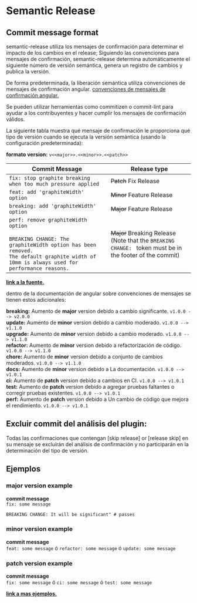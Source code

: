 # Semantic Release
## Commit message format
semantic-release utiliza los mensajes de confirmación para determinar el impacto de los cambios en el release; Siguiendo las convenciones para mensajes de confirmación, semantic-release determina automáticamente el siguiente número de versión semántica, genera un registro de cambios y publica la versión.

De forma predeterminada, la liberación semántica utiliza 
convenciones de mensajes de confirmación angular. [convenciones de mensajes de confirmación angular.](https://github.com/angular/angular/blob/main/CONTRIBUTING.md#-commit-message-format)

Se pueden utilizar herramientas como commitizen o commit-lint para ayudar a los contribuyentes y hacer cumplir los mensajes de confirmación válidos.

La siguiente tabla muestra qué mensaje de confirmación le proporciona qué tipo de versión cuando se ejecuta la versión semántica (usando la configuración predeterminada):

**formato version:** `v<<major>>.<<minor>>.<<patch>>`

| Commit Message                                                                                                                                                                                   | Release type                                                                                                    |
| ------------------------------------------------------------------------------------------------------------------------------------------------------------------------------------------------ | --------------------------------------------------------------------------------------------------------------- |
| `fix: stop graphite breaking when too much pressure applied`                                                                                                                                     | ~~Patch~~ Fix Release                                                                                           |
| `feat: add 'graphiteWidth' option`                                                                                                                                                               | ~~Minor~~ Feature Release                                                                                       |
| `breaking: add 'graphiteWidth' option`                                                                                                                                                           | ~~Major~~ Feature Release                                                                                       |
| `perf: remove graphiteWidth option`<br><br>`BREAKING CHANGE: The graphiteWidth option has been removed.`<br>`The default graphite width of 10mm is always used for performance reasons.`         | ~~Major~~ Breaking Release <br /> (Note that the `BREAKING CHANGE: ` token must be in the footer of the commit) |


**[link a la fuente.](https://github.com/semantic-release/semantic-release?tab=readme-ov-file#Commit%20message%20format)**

dentro de la documentación de angular sobre convenciones de mensajes se tienen estos adicionales:

**breaking:** Aumento de **major** version debido a cambio significante. `v1.0.0 --> v2.0.0`<br>
**update:** Aumento de **minor** version debido a cambio moderado. `v1.0.0 --> v1.1.0`<br>
**upgrade:** Aumento de **minor** version debido a cambio moderado. `v1.0.0 --> v1.1.0`<br>
**refactor:** Aumento de **minor** version debido a refactorización de código. `v1.0.0 --> v1.1.0`<br>
**chore:** Aumento de **minor** version debido a conjunto de cambios moderados. `v1.0.0 --> v1.1.0`<br>
**docs:** Aumento de **minor** version debido a La documentación. `v1.0.0 --> v1.0.1`<br>
**ci:** Aumento de **patch** version debido a cambios en CI. `v1.0.0 --> v1.0.1`<br>
**test:** Aumento de **patch** version debido a agregar pruebas faltantes o corregir pruebas existentes. `v1.0.0 --> v1.0.1`<br>
**perf:** Aumento de **patch** version debido a Un cambio de código que mejora el rendimiento. `v1.0.0 --> v1.0.1`

## Excluir commit del análisis del plugin:

Todas las confirmaciones que contengan [skip release] or [release skip] en su mensaje se excluirán del análisis de confirmación y no participarán en la determinación del tipo de versión.

## Ejemplos

### major version example
**commit message**<br>
`fix: some message`

`BREAKING CHANGE: It will be significant" # passes`

### minor version example
**commit message**<br>
`feat: some message` ó `refactor: some message` ó `update: some message`

### patch version example
**commit message**<br>
`fix: some message` ó `ci: some message` ó `test: some message`

**[link a mas ejemplos.](https://github.com/conventional-changelog/commitlint/tree/master/@commitlint/config-conventional#type-enum)**